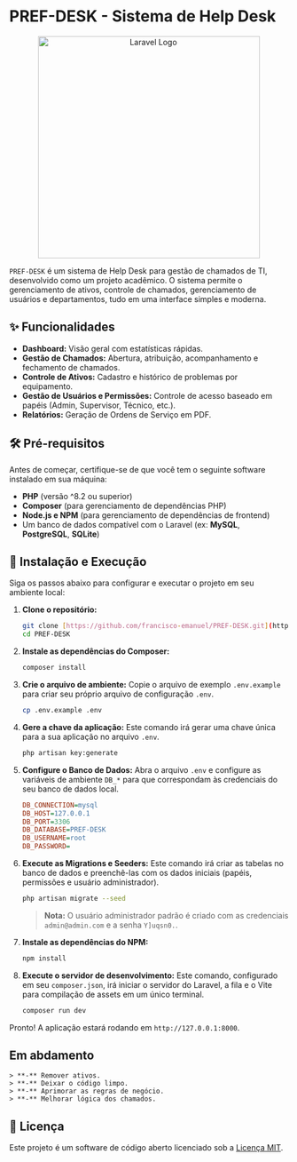 # PREF-DESK - Sistema de Help Desk

<p align="center">
  <img src="https://raw.githubusercontent.com/laravel/art/master/logo-lockup/5%20SVG/2%20CMYK/1%20Full%20Color/laravel-logolockup-cmyk-red.svg" width="400" alt="Laravel Logo">
</p>

`PREF-DESK` é um sistema de Help Desk para gestão de chamados de TI, desenvolvido como um projeto acadêmico. O sistema permite o gerenciamento de ativos, controle de chamados, gerenciamento de usuários e departamentos, tudo em uma interface simples e moderna.

## ✨ Funcionalidades

* **Dashboard:** Visão geral com estatísticas rápidas.
* **Gestão de Chamados:** Abertura, atribuição, acompanhamento e fechamento de chamados.
* **Controle de Ativos:** Cadastro e histórico de problemas por equipamento.
* **Gestão de Usuários e Permissões:** Controle de acesso baseado em papéis (Admin, Supervisor, Técnico, etc.).
* **Relatórios:** Geração de Ordens de Serviço em PDF.

## 🛠️ Pré-requisitos

Antes de começar, certifique-se de que você tem o seguinte software instalado em sua máquina:

* **PHP** (versão ^8.2 ou superior)
* **Composer** (para gerenciamento de dependências PHP)
* **Node.js e NPM** (para gerenciamento de dependências de frontend)
* Um banco de dados compatível com o Laravel (ex: **MySQL**, **PostgreSQL**, **SQLite**)

## 🚀 Instalação e Execução

Siga os passos abaixo para configurar e executar o projeto em seu ambiente local:

1.  **Clone o repositório:**
    ```bash
    git clone [https://github.com/francisco-emanuel/PREF-DESK.git](https://github.com/francisco-emanuel/PREF-DESK.git)
    cd PREF-DESK
    ```

2.  **Instale as dependências do Composer:**
    ```bash
    composer install
    ```

3.  **Crie o arquivo de ambiente:**
    Copie o arquivo de exemplo `.env.example` para criar seu próprio arquivo de configuração `.env`.
    ```bash
    cp .env.example .env
    ```

4.  **Gere a chave da aplicação:**
    Este comando irá gerar uma chave única para a sua aplicação no arquivo `.env`.
    ```bash
    php artisan key:generate
    ```

5.  **Configure o Banco de Dados:**
    Abra o arquivo `.env` e configure as variáveis de ambiente `DB_*` para que correspondam às credenciais do seu banco de dados local.

    ```ini
    DB_CONNECTION=mysql
    DB_HOST=127.0.0.1
    DB_PORT=3306
    DB_DATABASE=PREF-DESK
    DB_USERNAME=root
    DB_PASSWORD=
    ```

6.  **Execute as Migrations e Seeders:**
    Este comando irá criar as tabelas no banco de dados e preenchê-las com os dados iniciais (papéis, permissões e usuário administrador).
    ```bash
    php artisan migrate --seed
    ```
    > **Nota:** O usuário administrador padrão é criado com as credenciais `admin@admin.com` e a senha `Y]uqsn0.`.

7.  **Instale as dependências do NPM:**
    ```bash
    npm install
    ```

8.  **Execute o servidor de desenvolvimento:**
    Este comando, configurado em seu `composer.json`, irá iniciar o servidor do Laravel, a fila e o Vite para compilação de assets em um único terminal.
    ```bash
    composer run dev
    ```

Pronto! A aplicação estará rodando em `http://127.0.0.1:8000`.

## Em abdamento
    > **-** Remover ativos.
    > **-** Deixar o código limpo.
    > **-** Aprimorar as regras de negócio.
    > **-** Melhorar lógica dos chamados.

## 📄 Licença

Este projeto é um software de código aberto licenciado sob a [Licença MIT](https://opensource.org/licenses/MIT).